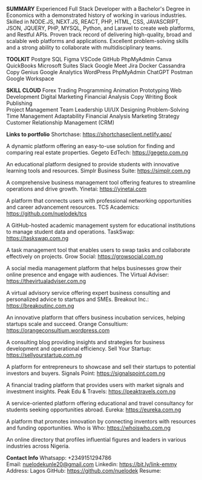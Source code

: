 **SUMMARY**
Experienced Full Stack Developer with a Bachelor's Degree in Economics with a demonstrated history of working in various industries. Skilled in NODE.JS, NEXT.JS, REACT, PHP, HTML, CSS, JAVASCRIPT, JSON, JQUERY, PHP, MYSQL, Python, and Laravel to create web platforms, and Restful APIs. Proven track record of delivering high-quality, broad and scalable web platforms and applications. Excellent problem-solving skills and a strong ability to collaborate with multidisciplinary teams.

**TOOLKIT**
Postgre SQL	Figma	VSCode	GitHub	PhpMyAdmin
Canva	QuickBooks	Microsoft Suites	Slack	Google Meet
Jira	Docker	Cassandra	Copy Genius	Google Analytics
WordPress	PhpMyAdmin	ChatGPT	Postman	Google Workspace

**SKILL CLOUD**
Forex Trading	Programming	Animation	Prototyping Web Development
Digital Marketing	Financial Analysis	Copy Writing Book Publishing	
Project Management Team Leadership	UI/UX Designing Problem-Solving	
Time Management	Adaptability	Financial Analysis Marketing Strategy	
Customer Relationship Management (CRM)	

**Links to portfolio**
Shortchase: https://shortchaseclient.netlify.app/

A dynamic platform offering an easy-to-use solution for finding and comparing real estate properties.
Gegeto EdTech: https://gegeto.com.ng

An educational platform designed to provide students with innovative learning tools and resources.
Simplr Business Suite: https://simplr.com.ng

A comprehensive business management tool offering features to streamline operations and drive growth.
Yinetai: https://yinetai.com

A platform that connects users with professional networking opportunities and career advancement resources.
TCS Academics: https://github.com/nuelodek/tcs

A GitHub-hosted academic management system for educational institutions to manage student data and operations.
TaskSwap: https://taskswap.com.ng

A task management tool that enables users to swap tasks and collaborate effectively on projects.
Grow Social: https://growsocial.com.ng

A social media management platform that helps businesses grow their online presence and engage with audiences.
The Virtual Adviser: https://thevirtualadviser.com.ng

A virtual advisory service offering expert business consulting and personalized advice to startups and SMEs.
Breakout Inc.: https://breakoutinc.com.ng

An innovative platform that offers business incubation services, helping startups scale and succeed.
Orange Consultium: https://orangeconsultium.wordpress.com

A consulting blog providing insights and strategies for business development and operational efficiency.
Sell Your Startup: https://sellyourstartup.com.ng

A platform for entrepreneurs to showcase and sell their startups to potential investors and buyers.
Signals Point: https://signalspoint.com.ng

A financial trading platform that provides users with market signals and investment insights.
Peak Edu & Travels: https://peaktravels.com.ng

A service-oriented platform offering educational and travel consultancy for students seeking opportunities abroad.
Eureka: https://eureka.com.ng

A platform that promotes innovation by connecting inventors with resources and funding opportunities.
Who is Who: https://whoiswho.com.ng

An online directory that profiles influential figures and leaders in various industries across Nigeria.


**Contact Info**
Whatsapp: +2349151294786  
Email: nuelodekunle20@gmail.com 
Linkedin: https://bit.ly/link-emmy
Address: Lagos 
GitHub: https://github.com/nuelodek
Resume: 

<!---
nuelodek/nuelodek is a ✨ special ✨ repository because its `README.md` (this file) appears on your GitHub profile.
You can click the Preview link to take a look at your changes.
--->
